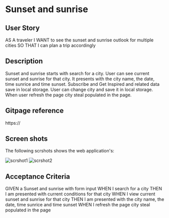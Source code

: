 # Sunset and sunrise

## User Story
AS A traveler
I WANT to see the sunset and sunrise outlook for multiple cities
SO THAT I can plan a trip accordingly

## Description
 Sunset and sunrise starts with search for a city. User can see current sunset and sunrise for that city.
 It presents with the city name, the date, time sunrice and time sunset. Subscribe and Get Inspired and related data save in local storage. User can change city and save it in local storage. When user refresh the page сity steal populated in the page. 

## Gitpage reference
https://

## Screen shots

The following scrshots shows the web application's:

![scrshot1](./assets/images/scr1.png)
![scrshot2](./assets/images/scr2.png)

## Acceptance Criteria
GIVEN a Sunset and sunrise with form input
WHEN I search for a city
THEN I am presented with current conditions for that city
WHEN I view current sunset and sunrise for that city
THEN I am presented with the city name, the date, time sunrice and time sunset
WHEN I refresh the page сity steal populated in the page

